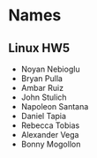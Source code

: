 # Names
## Linux HW5
* Noyan Nebioglu
* Bryan Pulla
* Ambar Ruiz
* John Stulich
* Napoleon Santana
* Daniel Tapia
* Rebecca Tobias
* Alexander Vega
* Bonny Mogollon
